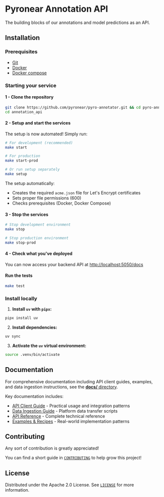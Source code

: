 # Pyronear Annotation API

The building blocks of our annotations and model predictions as an API.

## Installation


### Prerequisites

- [Git](https://git-scm.com/book/en/v2/Getting-Started-Installing-Git)
- [Docker](https://docs.docker.com/engine/install/)
- [Docker compose](https://docs.docker.com/compose/)

### Starting your service

#### 1 - Clone the repository

```bash
git clone https://github.com/pyronear/pyro-annotator.git && cd pyro-annotator
cd annotation_api
```

#### 2 - Setup and start the services

The setup is now automated! Simply run:

```bash
# For development (recommended)
make start

# For production
make start-prod

# Or run setup separately
make setup
```

The setup automatically:
- Creates the required `acme.json` file for Let's Encrypt certificates
- Sets proper file permissions (600)
- Checks prerequisites (Docker, Docker Compose)

#### 3 - Stop the services

```bash
# Stop development environment
make stop

# Stop production environment  
make stop-prod
```

#### 4 - Check what you've deployed

You can now access your backend API at [http://localhost:5050/docs](http://localhost:5050/docs)

#### Run the tests

```bash
make test
```

### Install locally

1. **Install `uv` with `pipx`:**

```bash
pipx install uv
```

2. **Install dependencies:**

```bash
uv sync
```

3. **Activate the `uv` virtual environment:**

```bash
source .venv/bin/activate
```

## Documentation

For comprehensive documentation including API client guides, examples, and data ingestion instructions, see the [**docs/** directory](docs/README.md).

Key documentation includes:
- [API Client Guide](docs/api-client-guide.md) - Practical usage and integration patterns
- [Data Ingestion Guide](docs/data-ingestion-guide.md) - Platform data transfer scripts
- [API Reference](docs/api-reference.md) - Complete technical reference
- [Examples & Recipes](docs/examples.md) - Real-world implementation patterns

## Contributing

Any sort of contribution is greatly appreciated!

You can find a short guide in [`CONTRIBUTING`](CONTRIBUTING.md) to help grow this project!

## License

Distributed under the Apache 2.0 License. See [`LICENSE`](LICENSE) for more information.
